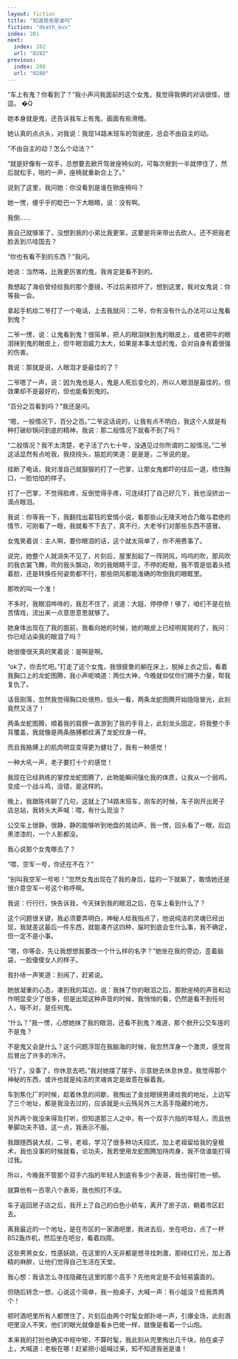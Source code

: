 ```yaml
---
layout: fiction
title: "知道我爸是谁吗"
fiction: "death_bus"
index: 281
next:
  index: 282
  url: "0282"
previous:
  index: 280
  url: "0280"
---
```

“车上有鬼？你看到了？”我小声问我面前的这个女鬼，我觉得我俩的对话很怪，很逗。 �Q

她本身就是鬼，还告诉我车上有鬼，画面有些滑稽。

她认真的点点头，对我说：我现14路末班车的驾驶座，总会不由自主的动。

“不由自主的动？怎么个动法？”

“就是好像有一双手，总想要去掀开驾驶座椅似的，可每次掀到一半就停住了，然后就松手，啪的一声，座椅就重新合上了。”

说到了这里，我问她：你没看到是谁在掀座椅吗？

她一愣，傻乎乎的眨巴一下大眼睛，说：没有啊。

我倒……

我自己就够笨了，没想到我的小弟比我更笨，这要是将来带出去砍人，还不把我老脸丢到爪哇国去？

“你也有看不到的东西？”我问。

她说：当然咯，比我更厉害的鬼，我肯定是看不到的。

我想起了海伯曾经给我的那个墨镜，不过后来损坏了，想到这里，我对女鬼说：你等我一会。

拿起手机给二爷打了一个电话，上去我就问：二爷，你有没有什么办法可以让鬼看到鬼？

二爷一愣，说：让鬼看到鬼？很简单，把人的眼泪抹到鬼的眼皮上，或者把牛的眼泪抹到鬼的眼皮上，但牛眼泪威力太大，如果是本事太低的鬼，会对自身有着很强的伤害。

我说：那就是说，人眼泪才是最佳的了？

二爷嗯了一声，说：因为鬼也是人，鬼是人死后变化的，所以人眼泪是最佳的，但效果却不是最好的，但也能看到鬼的。

“百分之百看到吗？”我还是问。

“嗯，一般情况下，百分之百。”二爷这话说的，让我有点不明白，我这个人就是有种打破砂锅问到底的精神，我说：那二般情况下就看不到了吗？

“二般情况？我不太清楚，老子活了六七十年，没遇见过你所谓的二般情况。”二爷这话显然有点呛我，我挠挠头，尴尬的笑道：是是是，二爷说的是。

挂断了电话，我对准自己就狠狠的打了一巴掌，让那女鬼都吓的往后一退，捂住胸口，一脸怕怕的样子。

打了一巴掌，不觉得脸疼，反倒觉得手疼，可连续打了自己好几下，我也没挤出一滴点眼泪。

我说：你等我一下，我翻找出葛钰的爱情小说，看那些山无陵天地合乃敢与君绝的情节，可刚看了一眼，我就看不下去了，真不行，大老爷们对那些东西不感冒。

女鬼笑着说：主人啊，要你眼泪的话，这个就太简单了，你不用费事了。

说完，她整个人就消失不见了，片刻后，屋里刮起了一阵阴风，呜呜的吹，那风吹的我衣裳飞舞，吹的我头飘动，吹的我眼睛干涩，不停的眨眼，我不管是低着头捂着脸，还是转换任何姿势都不行，那些阴风都能准确的吹倒我的眼眶里。

那吹的叫一个准！

不多时，我眼泪哗哗的，我忍不住了，说道：大姐，停停停！够了，咱们不是在拍苦情戏，流出来一点意思意思就够了。

她身体出现在了我的面前，我看向她的时候，她的眼皮上已经明晃晃的了，我问：你已经沾染我的眼泪了吗？

她很傻很天真的笑着说：是啊是啊。

“ok了，你去忙吧。”打走了这个女鬼，我很疲惫的躺在床上，脱掉上衣之后，看着我胸口上的龙蛇图腾，我小声呢喃道：两位大神，今晚就仰仗你们赐予力量，帮我复仇了。

话音刚落，忽然我觉得胸口处很热，低头一看，两条龙蛇图腾开始隐隐冒光，此刻竟然又活了！

两条龙蛇图腾，顺着我的肩膀一直游到了我的手背上，此刻龙头固定，将我整个手背覆盖，我就像是两条胳膊都纹满了龙蛇纹身一样。

而且我胳膊上的肌肉明显变得更为健壮了，我有一种感觉！

一种大吼一声，老子要打十个的感觉！

我现在已经熟练的掌控龙蛇图腾了，此物能瞬间强化我的体质，让我从一个弱鸡，变成一个战斗鸡，没错，是这样的。

晚上，我跟陈伟聊了几句，这就上了14路末班车，刚车的时候，车子刚开出房子店总站，我转头大声喊：喂，有什么现没？

公交车上很静，很静，静的能够听到地盘的晃动声，我一愣，回头看了一眼，后边黑漆漆的，一个人影都没。

我心说那个女鬼哪去了？

“喂，空军一号，你还在不在？”

“别叫我空军一号啦！”忽然女鬼出现在了我的身后，猛的一下就飙了，敢情她还是很介意空军一号这个称呼啊。

我说：行行行，快告诉我，今天抹到我的眼泪之后，在车上看到什么了？

这个问题很关键，我必须要弄明白，神秘人给我指点了，他说纯洁的灵魂已经出现，我就差这最后一件东西，就能凑齐这四种，届时到底会生什么事，我不确定，但一定不是小事。

“嗯，你等会，先让我想想我要改一个什么样的名字？”她坐在我的旁边，歪着脑袋，一脸傻傻女人的样子。

我扑哧一声笑道：别闹了，赶紧说。

她放凝重的心态，凑到我的耳边，说：我抹了你的眼泪之后，那掀座椅的声音和动作明显变少了很多，但是出现这种声音的时候，我悄悄的看，仍然是看不到任何人，哦不对，是任何鬼。

“什么？”我一愣，心想她抹了我的眼泪，还看不到鬼？难道，那个掀开公交车座的不是鬼？

不是鬼又会是什么？这个问题浮现在我脑海的时候，我忽然浑身一个激灵，感觉背后冒出了许多的冷汗。

“行了，没事了，你休息去吧。”我对她摆了摆手，示意她去休息休息，我觉得那个神秘的东西，或许也就是纯洁的灵魂肯定是故意在躲着我。

车到焦化厂的时候，趁着休息的间歇，我掏出了金丝眼镜男递给我的地址，上边写了三个地址，都是我没去过的，应该就是火云殇另外三大高手隐藏的地方。

另外两个我没来得及打听，但知道那三人之中，有一个双手六指的年轻人，而且他拳脚功夫不错，这一点，我表示不服。

我跟随西装大叔，二爷，老祖，学习了很多种功夫招式，加上老祖留给我的皇极术，我也没事的时候就看，论功夫，我若使用龙蛇图腾加持肉身，我不信谁能打得过我。

所以，今晚我不管那个双手六指的年轻人到底有多少个表哥，我也得打他一顿。

就算他有一百零八个表哥，我也照打不误。

车子返回房子店之后，我开上了自己的白色小轿车，离开了房子店，朝着市区赶去。

离我最近的一个地址，是在市区的一家酒吧里，我进去后，坐在吧台，点了一杯B52轰炸机，然后坐在吧台，看着四周。

这些男男女女，性感妖娆，在这里的人无非都是想寻找刺激，那绯红灯光，加上酒精的麻醉，让他们觉得自己生活在天堂。

我心想：我该怎么寻找隐藏在这里的那个高手？先他肯定是不会轻易露面的。

但随后转念一想，心说这个简单，我一拍桌子，大喊一声：有小姐没？给我弄两个！

顿时酒吧里所有人都愣住了，片刻后由两个时髦女郎扑哧一声，引爆全场，此刻酒吧里没人不笑，他们的眼光就像是看乡巴佬一样，就像是看着一个山炮。

本来我的打扮也确实中规中矩，不算时髦，我此刻从兜里掏出几千块，拍在桌子上，大喊道：老板在哪！赶紧把小姐喊过来，知不知道我爸是谁！